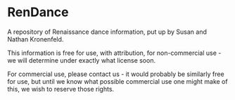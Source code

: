 # RenDance
A repository of Renaissance dance information, put up by Susan and
Nathan Kronenfeld.

This information is free for use, with attribution, for non-commercial
use - we will determine under exactly what license soon.

For commercial use, please contact us - it would probably be similarly
free for use, but until we know what possible commercial use one might
make of this, we wish to reserve those rights.

